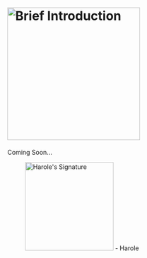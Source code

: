 # <a href="#"><img alt="Brief Introduction" title="Brief Introduction" width="300" src="https://user-images.githubusercontent.com/47141290/194378653-fce9d422-3e71-4410-9b88-469ed096528f.svg"></a>

Coming Soon...
<figure title="Harole's Signature">
<img alt="Harole's Signature" title="Harole's Signature" width="200" src="https://user-images.githubusercontent.com/47141290/194127671-1d720896-257f-4ee0-b13e-d086d6909b26.svg">
<span>- Harole</span>
</figure>
